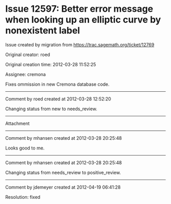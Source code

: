 # Issue 12597: Better error message when looking up an elliptic curve by nonexistent label

Issue created by migration from https://trac.sagemath.org/ticket/12769

Original creator: roed

Original creation time: 2012-03-28 11:52:25

Assignee: cremona

Fixes ommission in new Cremona database code.


---

Comment by roed created at 2012-03-28 12:52:20

Changing status from new to needs_review.


---

Attachment


---

Comment by mhansen created at 2012-03-28 20:25:48

Looks good to me.


---

Comment by mhansen created at 2012-03-28 20:25:48

Changing status from needs_review to positive_review.


---

Comment by jdemeyer created at 2012-04-19 06:41:28

Resolution: fixed
